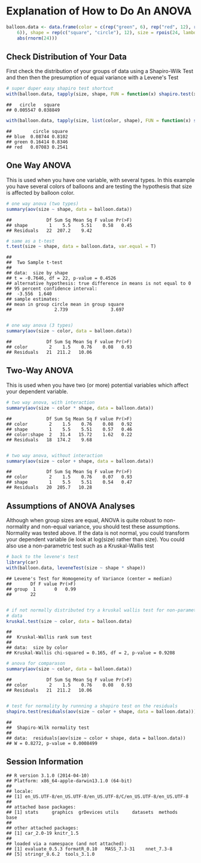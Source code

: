 Explanation of How to Do An ANOVA
===================================


```r
balloon.data <- data.frame(color = c(rep("green", 6), rep("red", 12), rep("blue", 
    6)), shape = rep(c("square", "circle"), 12), size = rpois(24, lambda = 5) * 
    abs(rnorm(24)))
```


Check Distribution of Your Data
---------------------------------

First check the distribution of your groups of data using a Shapiro-Wilk Test and then then the presumption of equal variance with a Levene's Test


```r
# super duper easy shapiro test shortcut
with(balloon.data, tapply(size, shape, FUN = function(x) shapiro.test(x)$p.value))
```

```
##   circle   square 
## 0.005547 0.038849
```

```r
with(balloon.data, tapply(size, list(color, shape), FUN = function(x) shapiro.test(x)$p.value))
```

```
##        circle square
## blue  0.08744 0.8102
## green 0.16414 0.8346
## red   0.07083 0.2541
```


One Way ANOVA
--------------
This is used when you have one variable, with several types.  In this example you have several colors of balloons and are testing the hypothesis that size is affected by balloon color.


```r
# one way anova (two types)
summary(aov(size ~ shape, data = balloon.data))
```

```
##             Df Sum Sq Mean Sq F value Pr(>F)
## shape        1    5.5    5.51    0.58   0.45
## Residuals   22  207.2    9.42
```

```r
# same as a t-test
t.test(size ~ shape, data = balloon.data, var.equal = T)
```

```
## 
## 	Two Sample t-test
## 
## data:  size by shape
## t = -0.7646, df = 22, p-value = 0.4526
## alternative hypothesis: true difference in means is not equal to 0
## 95 percent confidence interval:
##  -3.556  1.640
## sample estimates:
## mean in group circle mean in group square 
##                2.739                3.697
```

```r

# one way anova (3 types)
summary(aov(size ~ color, data = balloon.data))
```

```
##             Df Sum Sq Mean Sq F value Pr(>F)
## color        2    1.5    0.76    0.08   0.93
## Residuals   21  211.2   10.06
```


Two-Way ANOVA
---------------
This is used when you have two (or more) potential variables which affect your dependent variable.


```r
# two way anova, with interaction
summary(aov(size ~ color * shape, data = balloon.data))
```

```
##             Df Sum Sq Mean Sq F value Pr(>F)
## color        2    1.5    0.76    0.08   0.92
## shape        1    5.5    5.51    0.57   0.46
## color:shape  2   31.4   15.72    1.62   0.22
## Residuals   18  174.2    9.68
```

```r

# two way anova, without interaction
summary(aov(size ~ color + shape, data = balloon.data))
```

```
##             Df Sum Sq Mean Sq F value Pr(>F)
## color        2    1.5    0.76    0.07   0.93
## shape        1    5.5    5.51    0.54   0.47
## Residuals   20  205.7   10.28
```


Assumptions of ANOVA Analyses
-------------------------------
Although when group sizes are equal, ANOVA is quite robust to non-normality and non-equal variance, you should test these assumptions.  Normality was tested above.  If the data is not normal, you could transform your dependent variable (ie look at log(size) rather than size).  You could also use a non-parametric test such as a Kruskal-Wallis test


```r
# back to the levene's test
library(car)
with(balloon.data, leveneTest(size ~ shape * shape))
```

```
## Levene's Test for Homogeneity of Variance (center = median)
##       Df F value Pr(>F)
## group  1       0   0.99
##       22
```

```r

# if not normally distributed try a kruskal wallis test for non-parametric
# data
kruskal.test(size ~ color, data = balloon.data)
```

```
## 
## 	Kruskal-Wallis rank sum test
## 
## data:  size by color
## Kruskal-Wallis chi-squared = 0.165, df = 2, p-value = 0.9208
```

```r
# anova for comparason
summary(aov(size ~ color, data = balloon.data))
```

```
##             Df Sum Sq Mean Sq F value Pr(>F)
## color        2    1.5    0.76    0.08   0.93
## Residuals   21  211.2   10.06
```

```r

# test for normality by runnning a shapiro test on the residuals
shapiro.test(residuals(aov(size ~ color + shape, data = balloon.data)))
```

```
## 
## 	Shapiro-Wilk normality test
## 
## data:  residuals(aov(size ~ color + shape, data = balloon.data))
## W = 0.8272, p-value = 0.0008499
```


Session Information
--------------------


```
## R version 3.1.0 (2014-04-10)
## Platform: x86_64-apple-darwin13.1.0 (64-bit)
## 
## locale:
## [1] en_US.UTF-8/en_US.UTF-8/en_US.UTF-8/C/en_US.UTF-8/en_US.UTF-8
## 
## attached base packages:
## [1] stats     graphics  grDevices utils     datasets  methods   base     
## 
## other attached packages:
## [1] car_2.0-19 knitr_1.5 
## 
## loaded via a namespace (and not attached):
## [1] evaluate_0.5.3 formatR_0.10   MASS_7.3-31    nnet_7.3-8    
## [5] stringr_0.6.2  tools_3.1.0
```

